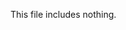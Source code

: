 <!-- >>>>>> BEGIN GENERATED FILE (include): SOURCE test/include/templates/nothing_comment.md -->
This file includes nothing.
<!-- <<<<<< END GENERATED FILE (include): SOURCE test/include/templates/nothing_comment.md -->
